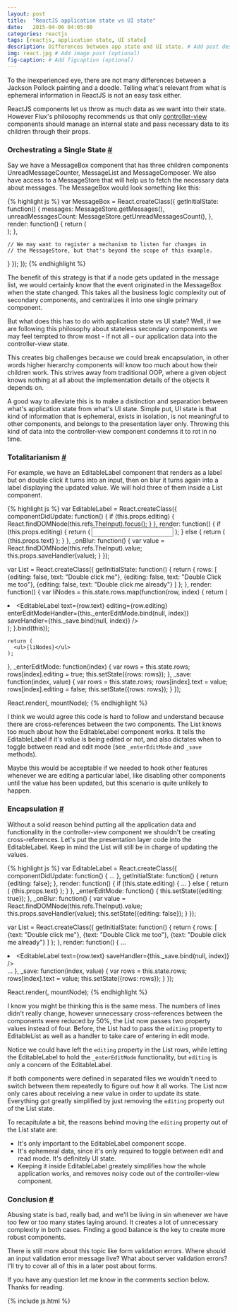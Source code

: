 ```yaml
---
layout: post
title:  "ReactJS application state vs UI state"
date:   2015-04-06 04:05:00
categories: reactjs
tags: [reactjs, application state, UI state]
description: Differences between app state and UI state. # Add post description (optional)
img: react.jpg # Add image post (optional)
fig-caption: # Add figcaption (optional)
---
```


To the inexperienced eye, there are not many differences between a Jackson Pollock painting and a doodle. Telling what's relevant from what is ephemeral information in ReactJS is not an easy task either.

ReactJS components let us throw as much data as we want into their state. However Flux's philosophy recommends us that only [controller-view][controller-view] components should manage an internal state and pass necessary data to its children through their props.

<a id="orchestrating-a-single-state"></a>

### Orchestrating a Single State [#](#orchestrating-a-single-state)

Say we have a MessageBox component that has three children components UnreadMessageCounter, MessageList and MessageComposer. We also have access to a MessageStore that will help us to fetch the necessary data about messages. The MessageBox would look something like this:

<div class="ignore-highlight-errors">
{% highlight js %}
  var MessageBox = React.createClass({
    getInitialState: function() {
        messages: MessageStore.getMessages(),
        unreadMessagesCount: MessageStore.getUnreadMessagesCount(),
    },
    render: function() {
      return (
        <div>
          <UnreadMessageCounter count={this.state.unreadMessagesCount} />
          <MessageList messages={this.state.messages} />
          <MessageComposer />
        </div>
      );
    },

    // We may want to register a mechanism to listen for changes in
    // the MessageStore, but that's beyond the scope of this example.
  }
  });
});
{% endhighlight %}
</div>

The benefit of this strategy is that if a node gets updated in the message list, we would certainly know that the event originated in the MessageBox when the state changed. This takes all the business logic complexity out of secondary components, and centralizes it into one single primary component.

But what does this has to do with application state vs UI state? Well, if we are following this philosophy about stateless secondary components we may feel tempted to throw most - if not all - our application data into the controller-view state.

This creates big challenges because we could break encapsulation, in other words higher hierarchy components will know too much about how their children work. This strives away from traditional OOP, where a given object knows nothing at all about the implementation details of the objects it depends on.

A good way to alleviate this is to make a distinction and separation between what's application state from what's UI state. Simple put, UI state is that kind of information that is ephemeral, exists in isolation, is not meaningful to other components, and belongs to the presentation layer only. Throwing this kind of data into the controller-view component condemns it to rot in no time.

<a id="totalitarianism"></a>

### Totalitarianism [#](#totalitarianism)

For example, we have an EditableLabel component that renders as a label but on double click it turns into an input, then on blur it turns again into a label displaying the updated value. We will hold three of them inside a List component.

<div id="sample1" class="ignore-highlight-errors">
{% highlight js %}
var EditableLabel = React.createClass({
  componentDidUpdate: function() {
    if (this.props.editing) {
      React.findDOMNode(this.refs.TheInput).focus();
    }
  },
  render: function() {
    if (this.props.editing) {
      return (
        <input ref="TheInput" defaultValue={this.props.text} onBlur={this._onBlur} />
      );
    } else {
      return (
        <label onDoubleClick={this.props.enterEditModeHandler}>{this.props.text}</label>
      );
    }
  },
  _onBlur: function() {
    var value = React.findDOMNode(this.refs.TheInput).value;
    this.props.saveHandler(value);
  }
});

var List = React.createClass({
  getInitialState: function() {
    return { rows: [
        {editing: false, text: "Double click me"},
        {editing: false, text: "Double Click me too"},
        {editing: false, text: "Double click me already"}
      ]
    };
  },
  render: function() {
    var liNodes = this.state.rows.map(function(row, index) {
      return (
        <li key={index}>
          <EditableLabel
            text={row.text}
            editing={row.editing}
            enterEditModeHandler={this._enterEditMode.bind(null, index)}
            saveHandler={this._save.bind(null, index)}
          />
        </li>
      );
    }.bind(this));

    return (
      <ul>{liNodes}</ul>
    );
  },
  _enterEditMode: function(index) {
    var rows = this.state.rows;
    rows[index].editing = true;
    this.setState({rows: rows});
  },
  _save: function(index, value) {
    var rows = this.state.rows;
    rows[index].text = value;
    rows[index].editing = false;
    this.setState({rows: rows});
  }
});

React.render(<List />, mountNode);
{% endhighlight %}
</div>

I think we would agree this code is hard to follow and understand because there are cross-references between the two components. The List knows too much about how the EditableLabel component works. It tells the EditableLabel if it's value is being edited or not, and also dictates when to toggle between read and edit mode (see `_enterEditMode` and `_save` methods).

Maybe this would be acceptable if we needed to hook other features whenever we are editing a particular label, like disabling other components until the value has been updated, but this scenario is quite unlikely to happen.

<a id="encapsulation"></a>

### Encapsulation [#](#encapsulation)

Without a solid reason behind putting all the application data and functionality in the controller-view component we shouldn't be creating cross-references. Let's put the presentation layer code into the EditableLabel. Keep in mind the List will still be in charge of updating the values.

<div id="sample2" class="ignore-highlight-errors">
{% highlight js %}
var EditableLabel = React.createClass({
  componentDidUpdate: function() {
    ...
  },
  getInitialState: function() {
    return {editing: false};
  },
  render: function() {
    if (this.state.editing) {
      ...
    } else {
      return (
        <label onDoubleClick={this._enterEditMode}>{this.props.text}</label>
      );
    }
  },
  _enterEditMode: function() {
    this.setState({editing: true});
  },
  _onBlur: function() {
    var value = React.findDOMNode(this.refs.TheInput).value;
    this.props.saveHandler(value);
    this.setState({editing: false});
  }
});

var List = React.createClass({
  getInitialState: function() {
    return { rows: [
        {text: "Double click me"},
        {text: "Double Click me too"},
        {text: "Double click me already"}
      ]
    };
  },
  render: function() {
    ...
        <li key={index}>
          <EditableLabel
            text={row.text}
            saveHandler={this._save.bind(null, index)}
          />
        </li>
    ...
  },
  _save: function(index, value) {
    var rows = this.state.rows;
    rows[index].text = value;
    this.setState({rows: rows});
  }
});

React.render(<List />, mountNode);
{% endhighlight %}
</div>

I know you might be thinking this is the same mess. The numbers of lines didn't really change, however unnecessary cross-references between the components were reduced by 50%, the List now passes two property values instead of four. Before, the List had to pass the `editing` property to EditableList as well as a handler to take care of entering in edit mode.

Notice we could have left the `editing` property in the List rows, while letting the EditableLabel to hold the `_enterEditMode` functionality, but `editing` is only a concern of the EditableLabel.

If both components were defined in separated files we wouldn't need to switch between them repeatedly to figure out how it all works. The List now only cares about receiving a new value in order to update its state. Everything got greatly simplified by just removing the `editing` property out of the List state.

To recapitulate a bit, the reasons behind moving the `editing` property out of the List state are:

* It's only important to the EditableLabel component scope.
* It's ephemeral data, since it's only required to toggle between edit and read mode. It's definitely UI state.
* Keeping it inside EditableLabel greately simplifies how the whole application works, and removes noisy code out of the controller-view component.

<a id="conclusion"></a>

### Conclusion [#](#conclusion)

Abusing state is bad, really bad, and we'll be living in sin whenever we have too few or too many states laying around. It creates a lot of unnecessary complexity in both cases. Finding a good balance is the key to create more robust components.

There is still more about this topic like form validation errors. Where should an input validation error message live? What about server validation errors? I'll try to cover all of this in a later post about forms.

If you have any question let me know in the comments section below. Thanks for reading.

[controller-view]: https://facebook.github.io/flux/docs/todo-list.html#listening-to-changes-with-a-controller-view

{% include js.html %}